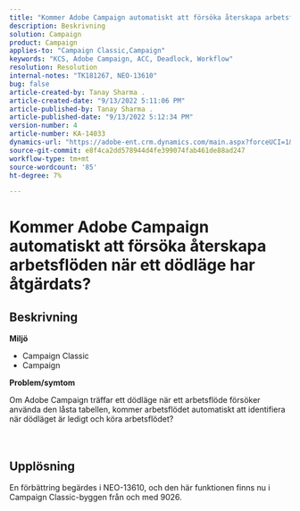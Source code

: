 ```yaml
---
title: "Kommer Adobe Campaign automatiskt att försöka återskapa arbetsflöden när ett dödläge har åtgärdats?"
description: Beskrivning
solution: Campaign
product: Campaign
applies-to: "Campaign Classic,Campaign"
keywords: "KCS, Adobe Campaign, ACC, Deadlock, Workflow"
resolution: Resolution
internal-notes: "TK181267, NEO-13610"
bug: false
article-created-by: Tanay Sharma .
article-created-date: "9/13/2022 5:11:06 PM"
article-published-by: Tanay Sharma .
article-published-date: "9/13/2022 5:12:34 PM"
version-number: 4
article-number: KA-14033
dynamics-url: "https://adobe-ent.crm.dynamics.com/main.aspx?forceUCI=1&pagetype=entityrecord&etn=knowledgearticle&id=33c2550b-8733-ed11-9db1-002248086735"
source-git-commit: e8f4ca2dd578944d4fe399074fab461de88ad247
workflow-type: tm+mt
source-wordcount: '85'
ht-degree: 7%

---
```


# Kommer Adobe Campaign automatiskt att försöka återskapa arbetsflöden när ett dödläge har åtgärdats?

## Beskrivning


<b>Miljö</b>

- Campaign Classic
- Campaign




<b>Problem/symtom</b>

Om Adobe Campaign träffar ett dödläge när ett arbetsflöde försöker använda den låsta tabellen, kommer arbetsflödet automatiskt att identifiera när dödläget är ledigt och köra arbetsflödet?
<br><br> <br>

## Upplösning


En förbättring begärdes i NEO-13610, och den här funktionen finns nu i Campaign Classic-byggen från och med 9026.
